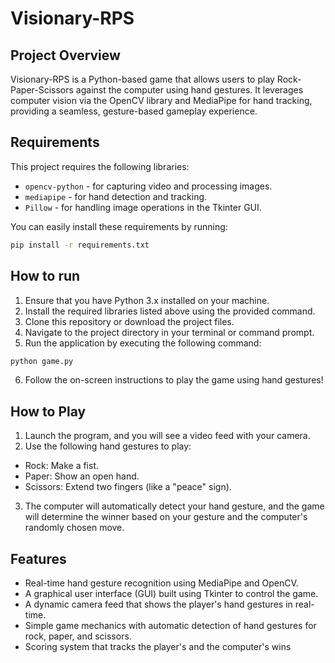 # Visionary-RPS

## Project Overview

Visionary-RPS is a Python-based game that allows users to play Rock-Paper-Scissors against the computer using hand gestures. It leverages computer vision via the OpenCV library and MediaPipe for hand tracking, providing a seamless, gesture-based gameplay experience.

## Requirements

This project requires the following libraries:

- `opencv-python` - for capturing video and processing images.
- `mediapipe` - for hand detection and tracking.
- `Pillow` - for handling image operations in the Tkinter GUI.

You can easily install these requirements by running:

```sh
pip install -r requirements.txt
```

## How to run

1. Ensure that you have Python 3.x installed on your machine.
2. Install the required libraries listed above using the provided command.
3. Clone this repository or download the project files.
4. Navigate to the project directory in your terminal or command prompt.
5. Run the application by executing the following command:

```sh
python game.py
```

6. Follow the on-screen instructions to play the game using hand gestures!

## How to Play

1. Launch the program, and you will see a video feed with your camera.
2. Use the following hand gestures to play:

- Rock: Make a fist.
- Paper: Show an open hand.
- Scissors: Extend two fingers (like a "peace" sign).

3. The computer will automatically detect your hand gesture, and the game will determine the winner based on your gesture and the computer's randomly chosen move.

## Features

- Real-time hand gesture recognition using MediaPipe and OpenCV.
- A graphical user interface (GUI) built using Tkinter to control the game.
- A dynamic camera feed that shows the player's hand gestures in real-time.
- Simple game mechanics with automatic detection of hand gestures for rock, paper, and scissors.
- Scoring system that tracks the player's and the computer's wins
